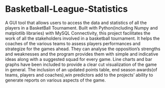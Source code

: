 # Basketball-League-Statistics
A GUI tool that allows users to access the data and statistics of all the players in a BasketBall Tournament. Built with Python(including Numpy and matplotlib libraries) with MySQL Connectivity, this project facilitates the work of all the stakeholders involved in a basketball tournament. It helps the coaches of the various teams to assess players performances and strategize for the games ahead. They can analyse the opposition’s strengths and weaknesses and the program provides them with simple and indicative ideas along with a suggested squad for every game. Line charts and bar graphs have been included to provide a clear cut visualization of the game in general. The inclusion of an updated points table, end season awards(of teams, players and coaches),win predictors add to the projects’ ability to generate reports on various aspects of the game.

